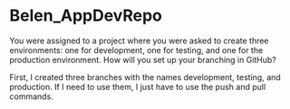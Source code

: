 # Belen_AppDevRepo

You were assigned to a project where you were asked to create three environments: one for development, one for testing, and one for the production environment. How will you set up your branching in GitHub?

First, I created three branches with the names development, testing, and production. If I need to use them, I just have to use the push and pull commands.
